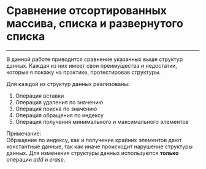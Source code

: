 # Сравнение отсортированных массива, списка и развернутого списка

***

В данной работе приводится сравнение указанных выше структур данных.  Каждая из них имеет свои преимущества и недостатки, которые я покажу на практике, протестировав структуры.

Для каждой из структур данных реализованы:   
1. Операция вставки
2. Операция удаления по значению
3. Операция поиска по значению
4. Операция обращения по индексу
5. Операция получения минимального и максимального элементов

Примечание:  
Обращение по индексу, как и получение крайних элементов дают константные данные, так как иначе происходит нарушение структуры данных.  Для изменения структуры данных используются **только** операции *add* и *erase*.


